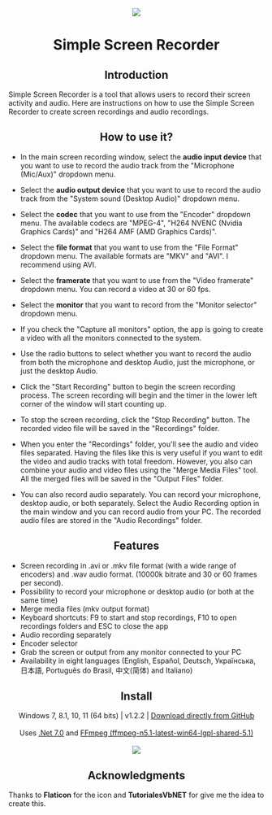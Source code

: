 <p align="center">
  <a href="https://postimg.cc/"><img src="https://i.postimg.cc/3NCTY9rx/screencapturelogo.png"></a>
</p>
<h1 align="center">Simple Screen Recorder</h1>


<h2 align="center">Introduction</h2>
<p align="left">
Simple Screen Recorder is a tool that allows users to record their screen activity and audio. Here are instructions on how to use the Simple Screen Recorder to create screen recordings and audio recordings.
</p>

<h2 align="center">How to use it?</h2>
<p align="center">

- In the main screen recording window, select the **audio input device** that you want to use to record the audio track from the "Microphone (Mic/Aux)" dropdown menu.<br>

- Select the **audio output device** that you want to use to record the audio track from the "System sound (Desktop Audio)" dropdown menu.<br>

- Select the **codec** that you want to use from the "Encoder" dropdown menu. The available codecs are "MPEG-4", "H264 NVENC (Nvidia Graphics Cards)" and "H264 AMF (AMD Graphics Cards)".<br>

- Select the **file format** that you want to use from the "File Format" dropdown menu. The available formats are "MKV" and "AVI". I recommend using AVI.<br>

- Select the **framerate** that you want to use from the "Video framerate" dropdown menu. You can record a video at 30 or 60 fps.<br>

- Select the **monitor** that you want to record from the "Monitor selector" dropdown menu.<br>

- If you check the "Capture all monitors" option, the app is going to create a video with all the monitors connected to the system.<br>

- Use the radio buttons to select whether you want to record the audio from both the microphone and desktop Audio, just the microphone, or just the desktop Audio.<br>

- Click the "Start Recording" button to begin the screen recording process. The screen recording will begin and the timer in the lower left corner of the window will start counting up.<br>

- To stop the screen recording, click the "Stop Recording" button. The recorded video file will be saved in the "Recordings" folder.<br>

- When you enter the "Recordings" folder, you'll see the audio and video files separated. Having the files like this is very useful if you want to edit the video and audio tracks with total freedom. However, you also can combine your audio and video files using the "Merge Media Files" tool. All the merged files will be saved in the "Output Files" folder.<br>

- You can also record audio separately. You can record your microphone, desktop audio, or both separately. 
Select the Audio Recording option in the main window and you can record audio from your PC. The recorded audio files are stored in the "Audio Recordings" folder.<br>
</p>

<h2 align="center">Features</h2>

- Screen recording in .avi or .mkv file format (with a wide range of encoders) and .wav audio format. (10000k bitrate and 30 or 60 frames per second).<br>
- Possibility to record your microphone or desktop audio (or both at the same time)<br>
- Merge media files (mkv output format)<br>
- Keyboard shortcuts: F9 to start and stop recordings, F10 to open recordings folders and ESC to close the app<br>
- Audio recording separately<br>
- Encoder selector<br>
- Grab the screen or output from any monitor connected to your PC<br>
- Availability in eight languages (English, Español, Deutsch, Українська, 日本語, Português do Brasil, 中文(简体) and Italiano)

<h2 align="center">Install</h2>
<p align="center">
  Windows 7, 8.1, 10, 11 (64 bits) | v1.2.2 | <a href="https://github.com/lextrack/Simple-Screen-Recorder/releases/download/1.2.2/Simple-Screen-Recorder-Release-Portable.7z">Download directly from GitHub</a><br><br>
  Uses <a href="https://dotnet.microsoft.com/en-us/download/dotnet/7.0">.Net 7.0</a> and <a href="https://github.com/BtbN/FFmpeg-Builds">FFmpeg (ffmpeg-n5.1-latest-win64-lgpl-shared-5.1)</a> <br><br>
  <a href="https://postimg.cc/"><img src="https://i.postimg.cc/6q7GnNZw/screenrec1-2-1.png"></a>
</p>

<h2 align="center">Acknowledgments</h2>

Thanks to **Flaticon** for the icon and **TutorialesVbNET** for give me the idea to create this.
